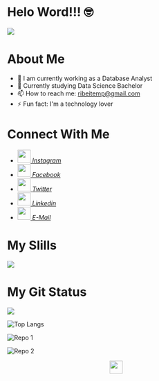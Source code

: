 # Helo Word!!! 🤓

<img align="center" src="https://scontent.fpfb1-1.fna.fbcdn.net/v/t1.0-9/12742327_980512862028792_8674229382819488090_n.jpg?_nc_cat=103&ccb=2&_nc_sid=e3f864&_nc_ohc=bEVRCe58HTwAX-_jD4y&_nc_ht=scontent.fpfb1-1.fna&oh=c8bfc7e9906bd6d946534407bb052cb8&oe=60300E04"/>

#
# About Me

- 🔭 I am currently working as a Database Analyst
- 🌱 Currently studying Data Science Bachelor
- 📫 How to reach me: ribeitemp@gmail.com
- ⚡ Fun fact: I'm a technology lover

#
# Connect With Me

- <a href="https://www.instagram.com/donotavio/"><img height="30px" src="https://www.flaticon.com/svg/static/icons/svg/1409/1409946.svg"> <i>  Instagram</a>
- <a href="https://www.facebook.com/donotavioo/"><img height="30px" src="https://www.flaticon.com/svg/static/icons/svg/1409/1409943.svg"/>  Facebook</a>
- <a href="https://www.twitter.com/donotavio/"><img height="30px" src="https://www.flaticon.com/svg/static/icons/svg/1409/1409937.svg"/>  Twitter</a>
- <a href="https://www.linkedin.com/in/donotavio/"><img height="30px" src="https://www.flaticon.com/svg/static/icons/svg/1409/1409945.svg"/>  Linkedin</a>
- <a href="mailto:ribeitemp@gmai.com"><img height="30px" src="https://www.flaticon.com/svg/static/icons/svg/2965/2965306.svg"/>  E-Mail</i></a>

#
# My Slills

<img src="https://wakatime.com/share/@Donotavio/112a8fb7-f54e-4385-9413-860584592f49.svg"></img>

#
# My Git Status

<img src="https://github-readme-stats.vercel.app/api?username=donotavio&show_icons=true&theme=dracula&title_color=&text_color=fff&icon_color=8E2DE2">

![Top Langs](https://github-readme-stats.vercel.app/api/top-langs/?username=Donotavio&theme=dracula&title_color=&text_color=fff)


![Repo 1](https://github-readme-stats.vercel.app/api/pin/?username=donotavio&repo=BashScripts&show_icons=true&theme=dracula&title_color=&text_color=fff&icon_color=8E2DE2)

![Repo 2](https://github-readme-stats.vercel.app/api/pin/?username=donotavio&repo=ScriptsSql&show_icons=true&theme=dracula&title_color&text_color=fff&icon_color=8E2DE2)

<p align="center">
<img height="30px" src="https://visitor-badge.laobi.icu/badge?page_id=donotavio" id="counter">

</p>

